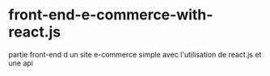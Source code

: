 # front-end-e-commerce-with-react.js
partie front-end d un site e-commerce simple avec l'utilisation de react.js et une api
